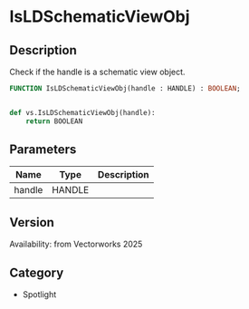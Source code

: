 # IsLDSchematicViewObj

## Description
Check if the handle is a schematic view object.

```pascal
FUNCTION IsLDSchematicViewObj(handle : HANDLE) : BOOLEAN;
```

```python

def vs.IsLDSchematicViewObj(handle):
    return BOOLEAN
```

## Parameters
|Name|Type|Description|
|---|---|---|
|handle|HANDLE||

## Version
Availability: from Vectorworks 2025
## Category
* Spotlight

